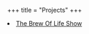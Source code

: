 +++
title = "Projects"
+++

<li><a href="https://www.podcasters.spotify.com">The Brew Of Life Show</a></li>


